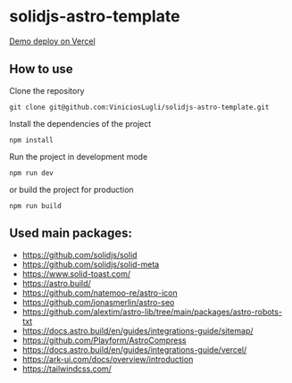 # solidjs-astro-template

[Demo deploy on Vercel](https://solidjs-astro-template.vercel.app/)

## How to use

Clone the repository

```shell
git clone git@github.com:ViniciosLugli/solidjs-astro-template.git
```

Install the dependencies of the project

```shell
npm install
```

Run the project in development mode

```shell
npm run dev
```

or build the project for production

```shell
npm run build
```

## Used main packages:

-   https://github.com/solidjs/solid
-   https://github.com/solidjs/solid-meta
-   https://www.solid-toast.com/
-   https://astro.build/
-   https://github.com/natemoo-re/astro-icon
-   https://github.com/jonasmerlin/astro-seo
-   https://github.com/alextim/astro-lib/tree/main/packages/astro-robots-txt
-   https://docs.astro.build/en/guides/integrations-guide/sitemap/
-   https://github.com/Playform/AstroCompress
-   https://docs.astro.build/en/guides/integrations-guide/vercel/
-   https://ark-ui.com/docs/overview/introduction
-   https://tailwindcss.com/

